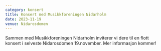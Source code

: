 ```yaml
---
category: konsert
title: Konsert med Musikkforeningen Nidarholm
date: 2023-11-19
venue: Nidarosdomen
---
```

Sammen med Musikkforeningen Nidarholm inviterer vi dere til en flott konsert i selveste Nidarosdomen 19.november. Mer informasjon kommer!
